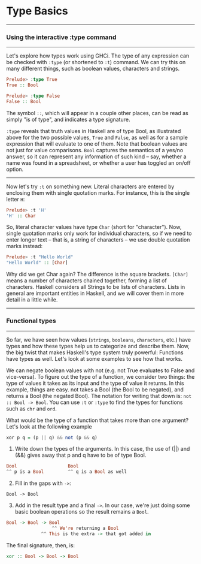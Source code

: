 # Type Basics
----
### Using the interactive :type command
----

Let's explore how types work using GHCi. The type of any expression can be checked with `:type` (or shortened to `:t`) command. We can try this on many different things, such as boolean values, characters and strings.

```Haskell
Prelude> :type True
True :: Bool

Prelude> :type False
False :: Bool
```

The symbol `::`, which will appear in a couple other places, can be read as simply "is of type", and indicates a type signature.

`:type` reveals that truth values in Haskell are of type Bool, as illustrated above for the two possible values, `True` and `False`, as well as for a sample expression that will evaluate to one of them. Note that boolean values are not just for value comparisons. `Bool` captures the semantics of a yes/no answer, so it can represent any information of such kind – say, whether a name was found in a spreadsheet, or whether a user has toggled an on/off option.

----
Now let's try `:t` on something new. Literal characters are entered by enclosing them with single quotation marks. For instance, this is the single letter `H`:

```Haskell
Prelude> :t 'H'
'H' :: Char
```

So, literal character values have type `Char` (short for "character"). Now, single quotation marks only work for individual characters, so if we need to enter longer text – that is, a string of characters – we use double quotation marks instead:

```Haskell
Prelude> :t "Hello World"
"Hello World" :: [Char]
```

Why did we get Char again? The difference is the square brackets. `[Char]` means a number of characters chained together, forming a list of characters. Haskell considers all Strings to be lists of characters. Lists in general are important entities in Haskell, and we will cover them in more detail in a little while.

----
### Functional types
----

So far, we have seen how values (`strings`, `booleans`, `characters`, etc.) have types and how these types help us to categorize and describe them. Now, the big twist that makes Haskell's type system truly powerful: Functions have types as well. Let's look at some examples to see how that works.

We can negate boolean values with not (e.g. not True evaluates to False and vice-versa). To figure out the type of a function, we consider two things: the type of values it takes as its input and the type of value it returns. In this example, things are easy. not takes a Bool (the Bool to be negated), and returns a Bool (the negated Bool). The notation for writing that down is: `not :: Bool -> Bool`. You can use `:t` or `:type` to find the types for functions such as `chr` and `ord`.

What would be the type of a function that takes more than one argument? Let's look at the following example

```Haskell
xor p q = (p || q) && not (p && q)
```

1. Write down the types of the arguments. In this case, the use of (||) and (&&) gives away that p and q have to be of type Bool.

```Haskell
Bool                   Bool
^^ p is a Bool         ^^ q is a Bool as well
```

2. Fill in the gaps with `->`:

`Bool -> Bool`

3. Add in the result type and a final `->`. In our case, we're just doing some basic boolean operations so the result remains a `Bool`.

```Haskell
Bool -> Bool -> Bool
                 ^^ We're returning a Bool
             ^^ This is the extra -> that got added in 
```

The final signature, then, is:

```Haskell
xor :: Bool -> Bool -> Bool
```
